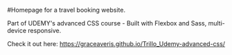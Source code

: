 #Homepage for a travel booking website.

Part of UDEMY's advanced CSS course - Built with Flexbox and Sass, multi-device responsive.

Check it out here:
https://graceaveris.github.io/Trillo_Udemy-advanced-css/
